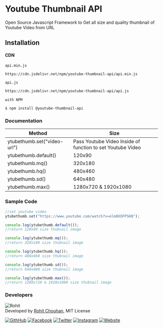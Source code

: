 # Youtube Thumbnail API
Open Source Javascript Framework to Get all size and quality thumbnail of Youtube Video from URL

## Installation

#### CDN
`api.min.js`
```sh
https://cdn.jsdelivr.net/npm/youtube-thumbnail-api/api.min.js
```

`api.js`
```sh
https://cdn.jsdelivr.net/npm/youtube-thumbnail-api/api.js
```
`with NPM`
```sh
$ npm install @youtube-thumbnail-api
```
### Documentation

Method | Size
--------------------------------------|----------------------------------------
ytubethumb.set("video-url") | Pass Youtube Video Inside of function to set Youtube Video
ytubethumb.default() | 120x90
ytubethumb.mq() | 320x180
ytubethumb.hq() | 480x460
ytubethumb.sd() | 640x480
ytubethumb.max() | 1280x720 & 1920x1080

### Sample Code
```js
//set youtube video 
ytubethumb.set("https://www.youtube.com/watch?v=olm8XOFPSHQ");

console.log(ytubethumb.default());
//return 120x90 size thubnail image

console.log(ytubethumb.mq());
//return 320x180 size thubnail image

console.log(ytubethumb.hq());
//return 480x460 size thubnail image

console.log(ytubethumb.sd());
//return 640x480 size thubnail image

console.log(ytubethumb.max());
//return 1280x720 & 1920x1080 size thubnail image
```

### Developers
![Rohit](http://graph.facebook.com/100004453384015/picture?type=square)\
Developed by [Rohit Chouhan](https://rohitchouhan.com),  MIT License

[![GithHub](https://img.shields.io/badge/Developed%20By-%40github%2Frohit--chouhan-green)](https://github.com/rohit-chouhan)
[![Facebook](https://img.shields.io/badge/Facebook-%40itsrohitofficialprofile-blue)](https://facebook.com/itsrohitofficialprofile)
[![Twitter](https://img.shields.io/badge/Twitter-%40itsrealrohit-blue)](https://twitter.com/itsrealrohit)
[![Instagram](https://img.shields.io/badge/Instagram-%40rohitchauhanofficial-orange)](https://instagram.com/rohitchauhanofficial)
[![Website](https://img.shields.io/badge/Website-rohitchouhan.com-yellow)](https://rohitchouhan.com)
